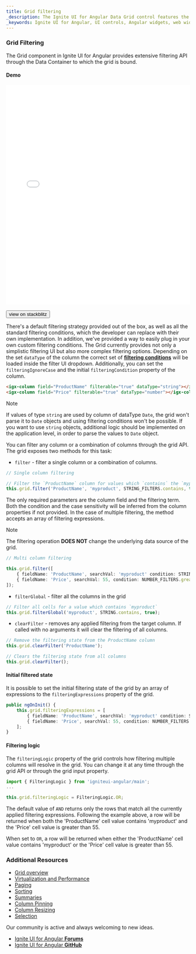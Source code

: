 ```yaml
---
title: Grid filtering
_description: The Ignite UI for Angular Data Grid control features the fastest, touch-responsive data-rich grid with popular features, including hierarchical and list views.
_keywords: Ignite UI for Angular, UI controls, Angular widgets, web widgets, UI widgets, Angular, Native Angular Components Suite, Native Angular Controls, Native Angular Components Library, Angular Data Grid component, Angular Data Grid control, Angular Grid component, Angular Grid control, Angular High Performance Grid, Filtering, filter
---
```


### Grid Filtering

The Grid component in Ignite UI for Angular provides extensive filtering API through the Data Container to which the grid is bound.

#### Demo

<div class="sample-container loading" style="height:600px">
    <iframe id="grid-sample-iframe" src='{environment:demosBaseUrl}/grid-filtering-sample' width="100%" height="100%" seamless frameBorder="0" onload="onSampleIframeContentLoaded(this);"></iframe>
</div>
<br/>
<div>
<button data-localize="stackblitz" class="stackblitz-btn" data-iframe-id="grid-sample-iframe" data-demos-base-url="{environment:demosBaseUrl}">view on stackblitz</button>
</div>
<div class="divider--half"></div>

There's a default filtering strategy provided out of the box, as well as all the standard filtering conditions, which the developer can replace with their own implementation. In addition, we've provided a way to easily plug in your own custom filtering conditions. The Grid currently provides not only a simplistic filtering UI but also more complex filtering options. Depending on the set `dataType` of the column the correct set of [**filtering conditions**](grid.md#filtering-conditions) will be loaded inside the filter UI dropdown. Additionally, you can set the `filteringIgnoreCase` and the initial `filteringCondition` property of the column.

```html
<igx-column field="ProductName" filterable="true" dataType="string"></igx-column>
<igx-column field="Price" filterable="true" dataType="number"></igx-column>
```

> [!NOTE]
> If values of type `string` are used by column of dataType `Date`, the grid won't parse it to `Date` objects and using filtering conditions won't be possible. If you want to use `string` objects, additional logic should be implemented on the application level, in order to parse the values to `Date` object.

You can filter any column or a combination of columns through the grid API. The grid exposes two methods for this task:

*   `filter` - filter a single column or a combination of columns.

```typescript
// Single column filtering

// Filter the `ProductName` column for values which `contains` the `myproduct` substring, ignoring case
this.grid.filter('ProductName', 'myproduct', STRING_FILTERS.contains, true);
```

The only required parameters are the column field and the filtering term. Both the condition and the case sensitivity will be inferred from the column properties if not provided. In the case of multiple filtering, the method accepts an array of filtering expressions.

> [!NOTE]
> The filtering operation **DOES NOT** change the underlying data source of the grid.

```typescript
// Multi column filtering

this.grid.filter([
    { fieldName: 'ProductName', searchVal: 'myproduct' condition: STRING_FILTERS.contains, ignoreCase: true},
    { fieldName: 'Price', searchVal: 55, condition: NUMBER_FILTERS.greaterThan }
]);
```

*   `filterGlobal` - filter all the columns in the grid

```typescript
// Filter all cells for a value which contains `myproduct`
this.grid.filterGlobal('myproduct', STRING.contains, true);
```

*   `clearFilter` - removes any applied filtering from the target column. If called with no arguments it will clear the filtering of all columns.

```typescript
// Remove the filtering state from the ProductName column
this.grid.clearFilter('ProductName');

// Clears the filtering state from all columns
this.grid.clearFilter();
```

#### Initial filtered state

It is possible to set the initial filtering state of the grid by an array of expressions to the `filteringExpressions` property of the grid.

```typescript
public ngOnInit() {
    this.grid.filteringExpressions = [
        { fieldName: 'ProductName', searchVal: 'myproduct' condition: STRING_FILTERS.contains, ignoreCase: true},
        { fieldName: 'Price', searchVal: 55, condition: NUMBER_FILTERS.greaterThan }
    ];
}
```

#### Filtering logic

The `filteringLogic` property of the grid controls how filtering multiple columns will resolve in the grid. You can change it at any time through the grid API or through the grid input property.

```typescript
import { FilteringLogic } from 'igniteui-angular/main';
...

this.grid.filteringLogic = FilteringLogic.OR;
```

The default value of `AND` returns only the rows that match all the currently applied filtering expressions. Following the example above, a row will be returned when both the 'ProductName' cell value contains 'myproduct' and the 'Price' cell value is greater than 55.

When set to `OR`, a row will be returned when either the 'ProductName' cell value contains 'myproduct' or the 'Price' cell value is greater than 55.

<div class="divider--half"></div>

### Additional Resources
<div class="divider--half"></div>

* [Grid overview](grid.md)
* [Virtualization and Performance](grid_virtualization.md)
* [Paging](grid_paging.md)
* [Sorting](grid_sorting.md)
* [Summaries](grid_summaries.md)
* [Column Pinning](grid_column_pinning.md)
* [Column Resizing](grid_column_resizing.md)
* [Selection](grid_selection.md)

<div class="divider--half"></div>
Our community is active and always welcoming to new ideas.

* [Ignite UI for Angular **Forums**](https://www.infragistics.com/community/forums/f/ignite-ui-for-angular)
* [Ignite UI for Angular **GitHub**](https://github.com/IgniteUI/igniteui-angular)
